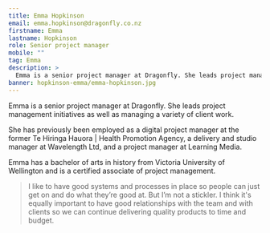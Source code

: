 ```yaml
---
title: Emma Hopkinson
email: emma.hopkinson@dragonfly.co.nz
firstname: Emma
lastname: Hopkinson
role: Senior project manager
mobile: ""
tag: Emma
description: >
  Emma is a senior project manager at Dragonfly. She leads project management initiatives as well as managing a variety of client work.
banner: hopkinson-emma/emma-hopkinson.jpg
---
```


Emma is a senior project manager at Dragonfly. She leads project management initiatives as well as managing a variety of client work.

<!--more-->

She has previously been employed as a digital project manager at the former Te Hiringa Hauora | Health Promotion Agency, a delivery and studio manager at Wavelength Ltd, and a project manager at Learning Media.

Emma has a bachelor of arts in history from Victoria University of Wellington and is a certified associate of project management.

> I like to have good systems and processes in place so people can just get on and do what they’re good at. But I’m not a stickler. I think it's equally important to have good relationships with the team and with clients so we can continue delivering quality products to time and budget.
